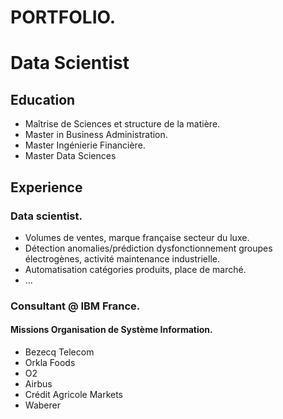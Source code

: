 # PORTFOLIO.
# Data Scientist

## Education
- Maîtrise de Sciences et structure de la matière.
- Master in Business Administration.
- Master Ingénierie Financière.
- Master Data Sciences

## Experience
### Data scientist.
- Volumes de ventes, marque française secteur du luxe.
- Détection anomalies/prédiction dysfonctionnement groupes électrogènes, activité maintenance industrielle.
- Automatisation catégories produits, place de marché.
- ...
### Consultant @ IBM France.
#### Missions Organisation de Système Information.
- Bezecq Telecom
- Orkla Foods
- O2
- Airbus
- Crédit Agricole Markets
- Waberer

